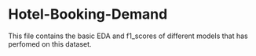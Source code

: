 # Hotel-Booking-Demand
This file contains the basic EDA and f1_scores of different models that has perfomed on this dataset.

